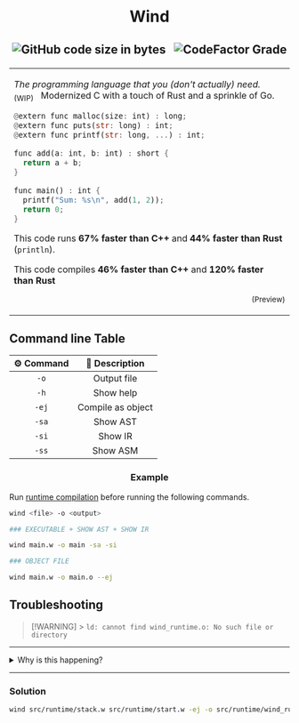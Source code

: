 <h1 align="center">
  <br>
  Wind
</h1>
<h2 align="center">

![GitHub code size in bytes](https://img.shields.io/github/languages/code-size/utcq/wind?style=for-the-badge) <span>&nbsp;</span>
![CodeFactor Grade](https://img.shields.io/codefactor/grade/github/utcq/wind?style=for-the-badge&color=blue)

</h2>

<table>
<tr>
<td>
  
_The programming language that you (don't actually) need._ &nbsp; <sub>(WIP)</sub> &nbsp;
Modernized C with a touch of Rust and a sprinkle of Go.

```rs
@extern func malloc(size: int) : long;
@extern func puts(str: long) : int;
@extern func printf(str: long, ...) : int;

func add(a: int, b: int) : short {
  return a + b;
}

func main() : int {
  printf("Sum: %s\n", add(1, 2));
  return 0;
}
```

This code runs **67% faster than C++** and **44% faster than Rust** (`println`).

This code compiles **46% faster than C++** and **120% faster than Rust**

<p align="right">
<sub>(Preview)</sub>
</p>

</td>
</tr>
</table>

## Command line Table

| ⚙️ Command |  📜 Description   |
| :--------: | :---------------: |
|    `-o`    |    Output file    |
|    `-h`    |     Show help     |
|   `-ej`    | Compile as object |
|   `-sa`    |     Show AST      |
|   `-si`    |      Show IR      |
|   `-ss`    |     Show ASM      |

<h3 align="center">
Example
</h3>

Run [runtime compilation](#troubleshooting) before running the following commands.

```sh
wind <file> -o <output>

### EXECUTABLE + SHOW AST + SHOW IR

wind main.w -o main -sa -si

### OBJECT FILE

wind main.w -o main.o --ej
```

## Troubleshooting

> [!WARNING] > `ld: cannot find wind_runtime.o: No such file or directory`

---

<details>
<summary> Why is this happening? </summary>

[❗] Wind has a runtime utility that is required to jump to main function and run stack checks. Just compile it before linking executables.

</details>

---

### Solution

```sh
wind src/runtime/stack.w src/runtime/start.w -ej -o src/runtime/wind_runtime.o
```
